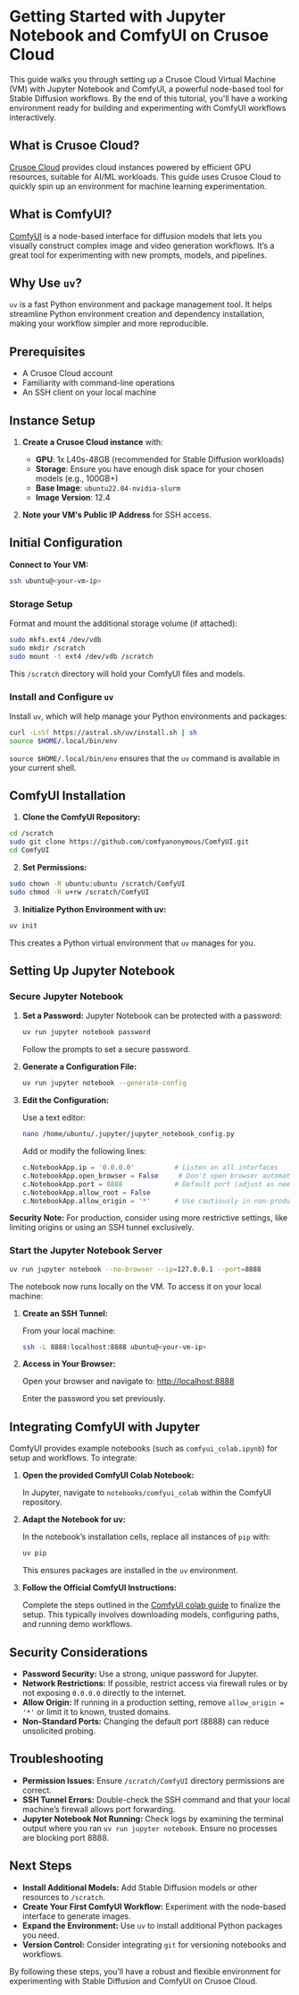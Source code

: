 # Getting Started with Jupyter Notebook and ComfyUI on Crusoe Cloud

This guide walks you through setting up a Crusoe Cloud Virtual Machine (VM) with Jupyter Notebook and ComfyUI, a powerful node-based tool for Stable Diffusion workflows. By the end of this tutorial, you'll have a working environment ready for building and experimenting with ComfyUI workflows interactively.

## What is Crusoe Cloud?

[Crusoe Cloud](https://crusoecloud.com/) provides cloud instances powered by efficient GPU resources, suitable for AI/ML workloads. This guide uses Crusoe Cloud to quickly spin up an environment for machine learning experimentation.

## What is ComfyUI?

[ComfyUI](https://github.com/comfyanonymous/ComfyUI) is a node-based interface for diffusion models that lets you visually construct complex image and video generation workflows. It’s a great tool for experimenting with new prompts, models, and pipelines.

## Why Use `uv`?

`uv` is a fast Python environment and package management tool. It helps streamline Python environment creation and dependency installation, making your workflow simpler and more reproducible.

## Prerequisites

- A Crusoe Cloud account
- Familiarity with command-line operations
- An SSH client on your local machine

## Instance Setup

1. **Create a Crusoe Cloud instance** with:
   - **GPU**: 1x L40s-48GB (recommended for Stable Diffusion workloads)
   - **Storage**: Ensure you have enough disk space for your chosen models (e.g., 100GB+)
   - **Base Image**: `ubuntu22.04-nvidia-slurm`
   - **Image Version**: 12.4

2. **Note your VM's Public IP Address** for SSH access.

## Initial Configuration

**Connect to Your VM:**

```bash
ssh ubuntu@<your-vm-ip>
```

### Storage Setup

Format and mount the additional storage volume (if attached):

```bash
sudo mkfs.ext4 /dev/vdb
sudo mkdir /scratch
sudo mount -t ext4 /dev/vdb /scratch
```

This `/scratch` directory will hold your ComfyUI files and models.

### Install and Configure `uv`

Install `uv`, which will help manage your Python environments and packages:

```bash
curl -LsSf https://astral.sh/uv/install.sh | sh
source $HOME/.local/bin/env
```

`source $HOME/.local/bin/env` ensures that the `uv` command is available in your current shell.

## ComfyUI Installation

1. **Clone the ComfyUI Repository:**

```bash
cd /scratch
sudo git clone https://github.com/comfyanonymous/ComfyUI.git
cd ComfyUI
```

2. **Set Permissions:**

```bash
sudo chown -R ubuntu:ubuntu /scratch/ComfyUI
sudo chmod -R u+rw /scratch/ComfyUI
```

3. **Initialize Python Environment with uv:**

```bash
uv init
```

This creates a Python virtual environment that `uv` manages for you.

## Setting Up Jupyter Notebook

### Secure Jupyter Notebook

1. **Set a Password:**
   Jupyter Notebook can be protected with a password:

   ```bash
   uv run jupyter notebook password
   ```

   Follow the prompts to set a secure password.

2. **Generate a Configuration File:**

   ```bash
   uv run jupyter notebook --generate-config
   ```

3. **Edit the Configuration:**

   Use a text editor:

   ```bash
   nano /home/ubuntu/.jupyter/jupyter_notebook_config.py
   ```

   Add or modify the following lines:

   ```python
   c.NotebookApp.ip = '0.0.0.0'          # Listen on all interfaces
   c.NotebookApp.open_browser = False     # Don't open browser automatically
   c.NotebookApp.port = 8888             # Default port (adjust as needed)
   c.NotebookApp.allow_root = False
   c.NotebookApp.allow_origin = '*'      # Use cautiously in non-production environments
   ```

**Security Note:** For production, consider using more restrictive settings, like limiting origins or using an SSH tunnel exclusively.

### Start the Jupyter Notebook Server

```bash
uv run jupyter notebook --no-browser --ip=127.0.0.1 --port=8888
```

The notebook now runs locally on the VM. To access it on your local machine:

1. **Create an SSH Tunnel:**

   From your local machine:

   ```bash
   ssh -L 8888:localhost:8888 ubuntu@<your-vm-ip>
   ```

2. **Access in Your Browser:**

   Open your browser and navigate to:
   [http://localhost:8888](http://localhost:8888)

   Enter the password you set previously.

## Integrating ComfyUI with Jupyter

ComfyUI provides example notebooks (such as `comfyui_colab.ipynb`) for setup and workflows. To integrate:

1. **Open the provided ComfyUI Colab Notebook:**

   In Jupyter, navigate to `notebooks/comfyui_colab` within the ComfyUI repository.

2. **Adapt the Notebook for uv:**

   In the notebook’s installation cells, replace all instances of `pip` with:

   ```bash
   uv pip
   ```

   This ensures packages are installed in the `uv` environment.

3. **Follow the Official ComfyUI Instructions:**

   Complete the steps outlined in the [ComfyUI colab guide](https://github.com/comfyanonymous/ComfyUI/blob/master/notebooks/comfyui_colab.ipynb) to finalize the setup. This typically involves downloading models, configuring paths, and running demo workflows.

## Security Considerations

- **Password Security:** Use a strong, unique password for Jupyter.
- **Network Restrictions:** If possible, restrict access via firewall rules or by not exposing `0.0.0.0` directly to the internet.
- **Allow Origin:** If running in a production setting, remove `allow_origin = '*'` or limit it to known, trusted domains.
- **Non-Standard Ports:** Changing the default port (8888) can reduce unsolicited probing.

## Troubleshooting

- **Permission Issues:** Ensure `/scratch/ComfyUI` directory permissions are correct.
- **SSH Tunnel Errors:** Double-check the SSH command and that your local machine’s firewall allows port forwarding.
- **Jupyter Notebook Not Running:** Check logs by examining the terminal output where you ran `uv run jupyter notebook`. Ensure no processes are blocking port 8888.

## Next Steps

- **Install Additional Models:** Add Stable Diffusion models or other resources to `/scratch`.
- **Create Your First ComfyUI Workflow:** Experiment with the node-based interface to generate images.
- **Expand the Environment:** Use `uv` to install additional Python packages you need.
- **Version Control:** Consider integrating `git` for versioning notebooks and workflows.

By following these steps, you’ll have a robust and flexible environment for experimenting with Stable Diffusion and ComfyUI on Crusoe Cloud.
